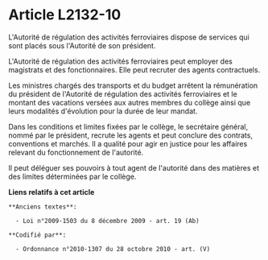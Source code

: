 # Article L2132-10

L'Autorité de régulation des activités ferroviaires dispose de services qui sont placés sous l'Autorité de son président.

L'Autorité de régulation des activités ferroviaires peut employer des magistrats et des fonctionnaires. Elle peut recruter
des agents contractuels.

Les ministres chargés des transports et du budget arrêtent la rémunération du président de l'Autorité de régulation des
activités ferroviaires et le montant des vacations versées aux autres membres du collège ainsi que leurs modalités
d'évolution pour la durée de leur mandat.

Dans les conditions et limites fixées par le collège, le secrétaire général, nommé par le président, recrute les agents et
peut conclure des contrats, conventions et marchés. Il a qualité pour agir en justice pour les affaires relevant du
fonctionnement de l'autorité.

Il peut déléguer ses pouvoirs à tout agent de l'autorité dans des matières et des limites déterminées par le collège.

**Liens relatifs à cet article**

	**Anciens textes**:

	  - Loi n°2009-1503 du 8 décembre 2009 - art. 19 (Ab)

	**Codifié par**:

	  - Ordonnance n°2010-1307 du 28 octobre 2010 - art. (V)
